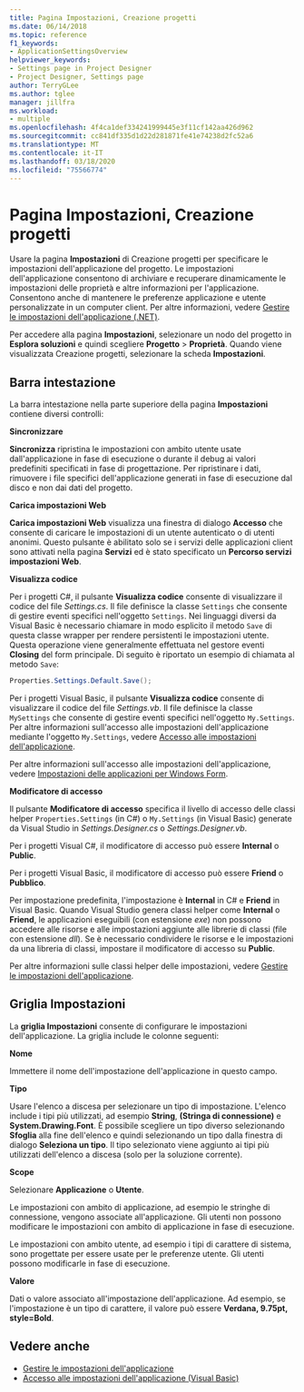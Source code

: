 ```yaml
---
title: Pagina Impostazioni, Creazione progetti
ms.date: 06/14/2018
ms.topic: reference
f1_keywords:
- ApplicationSettingsOverview
helpviewer_keywords:
- Settings page in Project Designer
- Project Designer, Settings page
author: TerryGLee
ms.author: tglee
manager: jillfra
ms.workload:
- multiple
ms.openlocfilehash: 4f4ca1def334241999445e3f11cf142aa426d962
ms.sourcegitcommit: cc841df335d1d22d281871fe41e74238d2fc52a6
ms.translationtype: MT
ms.contentlocale: it-IT
ms.lasthandoff: 03/18/2020
ms.locfileid: "75566774"
---
```

# <a name="settings-page-project-designer"></a>Pagina Impostazioni, Creazione progetti

Usare la pagina **Impostazioni** di Creazione progetti per specificare le impostazioni dell'applicazione del progetto. Le impostazioni dell'applicazione consentono di archiviare e recuperare dinamicamente le impostazioni delle proprietà e altre informazioni per l'applicazione. Consentono anche di mantenere le preferenze applicazione e utente personalizzate in un computer client. Per altre informazioni, vedere [Gestire le impostazioni dell'applicazione (.NET)](../managing-application-settings-dotnet.md).

Per accedere alla pagina **Impostazioni**, selezionare un nodo del progetto in **Esplora soluzioni** e quindi scegliere **Progetto** > **Proprietà**. Quando viene visualizzata Creazione progetti, selezionare la scheda **Impostazioni**.

## <a name="header-bar"></a>Barra intestazione

La barra intestazione nella parte superiore della pagina **Impostazioni** contiene diversi controlli:

**Sincronizzare**

**Sincronizza** ripristina le impostazioni con ambito utente usate dall'applicazione in fase di esecuzione o durante il debug ai valori predefiniti specificati in fase di progettazione. Per ripristinare i dati, rimuovere i file specifici dell'applicazione generati in fase di esecuzione dal disco e non dai dati del progetto.

**Carica impostazioni Web**

**Carica impostazioni Web** visualizza una finestra di dialogo **Accesso** che consente di caricare le impostazioni di un utente autenticato o di utenti anonimi. Questo pulsante è abilitato solo se i servizi delle applicazioni client sono attivati nella pagina **Servizi** ed è stato specificato un **Percorso servizi impostazioni Web**.

**Visualizza codice**

Per i progetti C#, il pulsante **Visualizza codice** consente di visualizzare il codice del file *Settings.cs*. Il file definisce la classe `Settings` che consente di gestire eventi specifici nell'oggetto `Settings`. Nei linguaggi diversi da Visual Basic è necessario chiamare in modo esplicito il metodo `Save` di questa classe wrapper per rendere persistenti le impostazioni utente. Questa operazione viene generalmente effettuata nel gestore eventi **Closing** del form principale. Di seguito è riportato un esempio di chiamata al metodo `Save`:

```csharp
Properties.Settings.Default.Save();
```

Per i progetti Visual Basic, il pulsante **Visualizza codice** consente di visualizzare il codice del file *Settings.vb*. Il file definisce la classe `MySettings` che consente di gestire eventi specifici nell'oggetto `My.Settings`. Per altre informazioni sull'accesso alle impostazioni dell'applicazione mediante l'oggetto `My.Settings`, vedere [Accesso alle impostazioni dell'applicazione](/dotnet/visual-basic/developing-apps/programming/app-settings/accessing-application-settings).

Per altre informazioni sull'accesso alle impostazioni dell'applicazione, vedere [Impostazioni delle applicazioni per Windows Form](/dotnet/framework/winforms/advanced/application-settings-for-windows-forms).

**Modificatore di accesso**

Il pulsante **Modificatore di accesso** specifica il livello di accesso delle classi helper `Properties.Settings` (in C#) o `My.Settings` (in Visual Basic) generate da Visual Studio in *Settings.Designer.cs* o *Settings.Designer.vb*.

Per i progetti Visual C#, il modificatore di accesso può essere **Internal** o **Public**.

Per i progetti Visual Basic, il modificatore di accesso può essere **Friend** o **Pubblico**.

Per impostazione predefinita, l'impostazione è **Internal** in C# e **Friend** in Visual Basic. Quando Visual Studio genera classi helper come **Internal** o **Friend**, le applicazioni eseguibili (con estensione *exe*) non possono accedere alle risorse e alle impostazioni aggiunte alle librerie di classi (file con estensione *dll*). Se è necessario condividere le risorse e le impostazioni da una libreria di classi, impostare il modificatore di accesso su **Public**.

Per altre informazioni sulle classi helper delle impostazioni, vedere [Gestire le impostazioni dell'applicazione](../managing-application-settings-dotnet.md).

## <a name="settings-grid"></a>Griglia Impostazioni

La **griglia Impostazioni** consente di configurare le impostazioni dell'applicazione. La griglia include le colonne seguenti:

**Nome**

Immettere il nome dell'impostazione dell'applicazione in questo campo.

**Tipo**

Usare l'elenco a discesa per selezionare un tipo di impostazione. L'elenco include i tipi più utilizzati, ad esempio **String**, **(Stringa di connessione)** e **System.Drawing.Font**. È possibile scegliere un tipo diverso selezionando **Sfoglia** alla fine dell'elenco e quindi selezionando un tipo dalla finestra di dialogo **Seleziona un tipo**. Il tipo selezionato viene aggiunto ai tipi più utilizzati dell'elenco a discesa (solo per la soluzione corrente).

**Scope**

Selezionare **Applicazione** o **Utente**.

Le impostazioni con ambito di applicazione, ad esempio le stringhe di connessione, vengono associate all'applicazione. Gli utenti non possono modificare le impostazioni con ambito di applicazione in fase di esecuzione.

Le impostazioni con ambito utente, ad esempio i tipi di carattere di sistema, sono progettate per essere usate per le preferenze utente. Gli utenti possono modificarle in fase di esecuzione.

**Valore**

Dati o valore associato all'impostazione dell'applicazione. Ad esempio, se l'impostazione è un tipo di carattere, il valore può essere **Verdana, 9.75pt, style=Bold**.

## <a name="see-also"></a>Vedere anche

- [Gestire le impostazioni dell'applicazione](../managing-application-settings-dotnet.md)
- [Accesso alle impostazioni dell'applicazione (Visual Basic)](/dotnet/visual-basic/developing-apps/programming/app-settings/accessing-application-settings)

